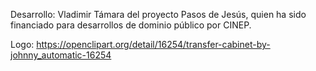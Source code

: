 
Desarrollo: Vladimir Támara del proyecto Pasos de Jesús, quien ha
  sido financiado para desarrollos de dominio público por CINEP.

Logo: https://openclipart.org/detail/16254/transfer-cabinet-by-johnny_automatic-16254
